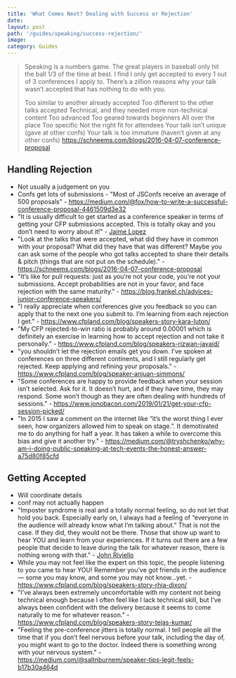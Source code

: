 ```yaml
---
title: 'What Comes Next? Dealing with Success or Rejection'
date:
layout: post
path: '/guides/speaking/success-rejection/'
image:
category: Guides
---
```


> Speaking is a numbers game. The great players in baseball only hit the ball 1/3 of the time at best. I find I only get accepted to every 1 out of 3 conferences I apply to. There’s a zillion reasons why your talk wasn’t accepted that has nothing to do with you.
>
> Too similar to another already accepted
> Too different to the other talks accepted
> Technical, and they needed more non-technical content
> Too advanced
> Too geared towards beginners
> All over the place
> Too specific
> Not the right fit for attendees
> Your talk isn’t unique (gave at other confs)
> Your talk is too immature (haven’t given at any other confs)
> https://schneems.com/blogs/2016-04-07-conference-proposal

## Handling Rejection

- Not usually a judgement on you
- Confs get lots of submissions - "Most of JSConfs receive an average of 500 proposals" - https://medium.com/@fox/how-to-write-a-successful-conference-proposal-4461509d3e32
- "It is usually difficult to get started as a conference speaker in terms of getting your CFP submissions accepted. This is totally okay and you don’t need to worry about it!" - [Jaime Lopez](https://www.cfpland.com/blog/speakers-story-jaime-lopez-jr/)
- "Look at the talks that were accepted, what did they have in common with your proposal? What did they have that was different? Maybe you can ask some of the people who got talks accepted to share their details & pitch (things that are not put on the schedule)." - https://schneems.com/blogs/2016-04-07-conference-proposal
- "It’s like for pull requests: just as you’re not your code, you’re not your submissions. Accept probabilities are not in your favor, and face rejection with the same maturity." - https://blog.frankel.ch/advices-junior-conference-speakers/
- "I really appreciate when conferences give you feedback so you can apply that to the next one you submit to. I’m learning from each rejection I get." - https://www.cfpland.com/blog/speakers-story-kara-luton/
- "My CFP rejected-to-win ratio is probably around 0.00001 which is definitely an exercise in learning how to accept rejection and not take it personally." - https://www.cfpland.com/blog/speakers-rizwan-javaid/
- "you shouldn’t let the rejection emails get you down. I’ve spoken at conferences on three different continents, and I still regularly get rejected. Keep applying and refining your proposals." - https://www.cfpland.com/blog/speaker-anjuan-simmons/
- "Some conferences are happy to provide feedback when your session isn’t selected. Ask for it. It doesn’t hurt, and if they have time, they may respond. Some won’t though as they are often dealing with hundreds of sessions." - https://www.jonobacon.com/2019/01/21/get-your-cfp-session-picked/
- "In 2015 I saw a comment on the internet like “it’s the worst thing I ever seen, how organizers allowed him to speak on stage.”. It demotivated me to do anything for half a year. It has taken a while to overcome this bias and give it another try." - https://medium.com/@tryshchenko/why-am-i-doing-public-speaking-at-tech-events-the-honest-answer-a75d80f85cfd

## Getting Accepted

- Will coordinate details
- conf may not actually happen
- "Imposter syndrome is real and a totally normal feeling, so do not let that hold you back. Especially early on, I always had a feeling of “everyone in the audience will already know what I’m talking about.” That is not the case. If they did, they would not be there. Those that show up want to hear YOU and learn from your experiences. If it turns out there are a few people that decide to leave during the talk for whatever reason, there is nothing wrong with that." - [John Riviello](https://www.cfpland.com/blog/speakers-story-john-riviello/)
- While you may not feel like the expert on this topic, the people listening to you came to hear YOU! Remember you’ve got friends in the audience — some you may know, and some you may not know…yet. - https://www.cfpland.com/blog/speakers-story-rhia-dixon/
- "I’ve always been extremely uncomfortable with my content not being technical enough because I often feel like I lack technical skill, but I’ve always been confident with the delivery because it seems to come naturally to me for whatever reason." - https://www.cfpland.com/blog/speakers-story-tejas-kumar/
- "Feeling the pre-conference jitters is totally normal. I tell people all the time that if you don’t feel nervous before your talk, including the day of, you might want to go to the doctor. Indeed there is something wrong with your nervous system." - https://medium.com/@saltnburnem/speaker-tips-legit-feels-b17b30a464d
